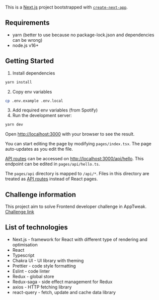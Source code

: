 This is a [Next.js](https://nextjs.org/) project bootstrapped with [`create-next-app`](https://github.com/vercel/next.js/tree/canary/packages/create-next-app).

## Requirements
- yarn (better to use because no package-lock.json and dependencies can be wrong)
- node.js v16+

## Getting Started
1. Install dependencies
```bash
yarn install
````
2. Copy env variables
```bash
cp .env.example .env.local
```
3. Add required env variables (from Spotify)
4. Run the development server:
```bash
yarn dev
```

Open [http://localhost:3000](http://localhost:3000) with your browser to see the result.

You can start editing the page by modifying `pages/index.tsx`. The page auto-updates as you edit the file.

[API routes](https://nextjs.org/docs/api-routes/introduction) can be accessed on [http://localhost:3000/api/hello](http://localhost:3000/api/hello). This endpoint can be edited in `pages/api/hello.ts`.

The `pages/api` directory is mapped to `/api/*`. Files in this directory are treated as [API routes](https://nextjs.org/docs/api-routes/introduction) instead of React pages.

## Challenge information
This project aim to solve Frontend developer challenge in AppTweak.
[Challenge link](Frontend_developer_challenge.pdf)

## List of technologies
- Next.js - framework for React with different type of rendering and optimisation
- React
- Typescript
- Chakra UI - UI library with theming
- Prettier - code style formatting
- Eslint - code linter
- Redux - global store
- Redux-saga - side effect management for Redux
- axios - HTTP fetching library
- react-query - fetch, update and cache data library
